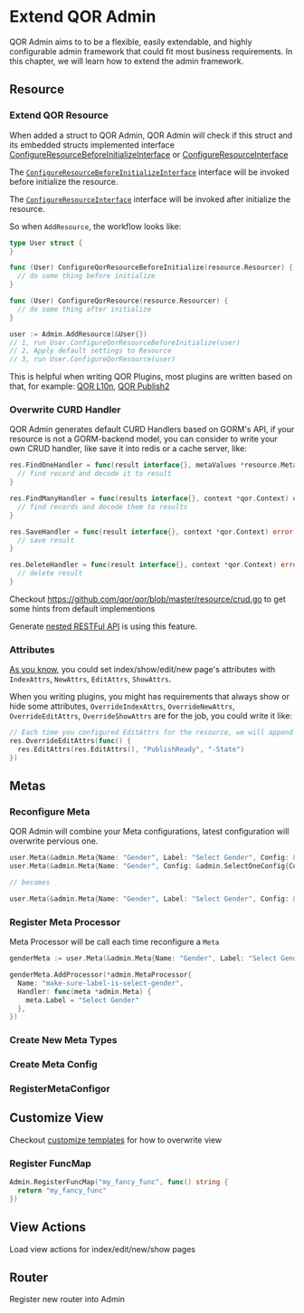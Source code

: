 # Extend QOR Admin

QOR Admin aims to to be a flexible, easily extendable, and highly configurable admin framework that could fit most business requirements. In this chapter, we will learn how to extend the admin framework.

## Resource

### Extend QOR Resource

When added a struct to QOR Admin, QOR Admin will check if this struct and its embedded structs implemented interface [ConfigureResourceBeforeInitializeInterface](https://godoc.org/github.com/qor/qor/resource#ConfigureResourceBeforeInitializeInterface) or [ConfigureResourceInterface](https://godoc.org/github.com/qor/qor/resource#ConfigureResourceInterface)

The [`ConfigureResourceBeforeInitializeInterface`](https://godoc.org/github.com/qor/qor/resource#ConfigureResourceBeforeInitializeInterface) interface will be invoked before initialize the resource.

The [`ConfigureResourceInterface`](https://godoc.org/github.com/qor/qor/resource#ConfigureResourceInterface) interface will be invoked after initialize the resource.

So when `AddResource`, the workflow looks like:

```go
type User struct {
}

func (User) ConfigureQorResourceBeforeInitialize(resource.Resourcer) {
  // do some thing before initialize
}

func (User) ConfigureQorResource(resource.Resourcer) {
  // do some thing after initialize
}

user := Admin.AddResource(&User{})
// 1, run User.ConfigureQorResourceBeforeInitialize(user)
// 2, Apply default settings to Resource
// 3, run User.ConfigureQorResource(user)
```

This is helpful when writing QOR Plugins, most plugins are written based on that, for example: [QOR L10n](https://github.com/qor/l10n), [QOR Publish2](https://github.com/qor/publish2)

### Overwrite CURD Handler

QOR Admin generates default CURD Handlers based on GORM's API, if your resource is not a GORM-backend model, you can consider to write your own CRUD handler, like save it into redis or a cache server, like:

```go
res.FindOneHandler = func(result interface{}, metaValues *resource.MetaValues, context *qor.Context) error {
  // find record and decode it to result
}

res.FindManyHandler = func(results interface{}, context *qor.Context) error {
  // find records and decode them to results
}

res.SaveHandler = func(result interface{}, context *qor.Context) error {
  // save result
}

res.DeleteHandler = func(result interface{}, context *qor.Context) error {
  // delete result
}
```

Checkout https://github.com/qor/qor/blob/master/resource/crud.go to get some hints from default implementions

Generate [nested RESTFul API](/admin/restful_api.md#nested-api) is using this feature.

### Attributes

[As you know](/admin/fields.md#customize-visible-fields), you could set index/show/edit/new page's attributes with `IndexAttrs`, `NewAttrs`, `EditAttrs`, `ShowAttrs`.

When you writing plugins, you might has requirements that always show or hide some attributes, `OverrideIndexAttrs`, `OverrideNewAttrs`, `OverrideEditAttrs`, `OverrideShowAttrs` are for the job, you could write it like:

```go
// Each time you configured EditAttrs for the resource, we will append field `PublisReady` and remove `State` from edit attrs.
res.OverrideEditAttrs(func() {
  res.EditAttrs(res.EditAttrs(), "PublishReady", "-State")
})
```

## Metas

### Reconfigure Meta

QOR Admin will combine your Meta configurations, latest configuration will overwrite pervious one.

```go
user.Meta(&admin.Meta{Name: "Gender", Label: "Select Gender", Config: &admin.SelectOneConfig{Collection: []string{"Male", "Female", "Unknown"}}})
user.Meta(&admin.Meta{Name: "Gender", Config: &admin.SelectOneConfig{Collection: []string{"Male", "Female"}}})

// becomes

user.Meta(&admin.Meta{Name: "Gender", Label: "Select Gender", Config: &admin.SelectOneConfig{Collection: []string{"Male", "Female"}}})
```

### Register Meta Processor

Meta Processor will be call each time reconfigure a `Meta`

```go
genderMeta := user.Meta(&admin.Meta{Name: "Gender", Label: "Select Gender", Config: &admin.SelectOneConfig{Collection: []string{"Male", "Female"}}})

genderMeta.AddProcessor(*admin.MetaProcessor{
  Name: "make-sure-label-is-select-gender",
  Handler: func(meta *admin.Meta) {
    meta.Label = "Select Gender"
  },
})
```

### Create New Meta Types

### Create Meta Config

### RegisterMetaConfigor

## Customize View

Checkout [customize templates](/admin/theming_and_customization.md#customize-templates) for how to overwrite view

### Register FuncMap

```go
Admin.RegisterFuncMap("my_fancy_func", func() string {
  return "my_fancy_func"
})
```

## View Actions

Load view actions for index/edit/new/show pages

## Router

Register new router into Admin
